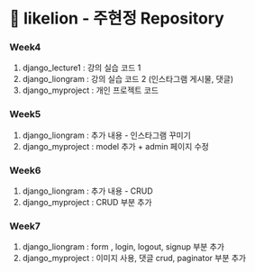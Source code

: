 # 🦁 likelion - 주현정 Repository

### Week4
1. django_lecture1 : 강의 실습 코드 1
2. django_liongram : 강의 실습 코드 2 (인스타그램 게시물, 댓글)
3. django_myproject : 개인 프로젝트 코드

### Week5
1. django_liongram : 추가 내용 - 인스타그램 꾸미기
2. django_myproject : model 추가 + admin 페이지 수정

### Week6
1. django_liongram : 추가 내용 - CRUD
2. django_myproject : CRUD 부분 추가

### Week7
1. django_liongram : form , login, logout, signup 부분 추가
2. django_myproject : 이미지 사용, 댓글 crud, paginator 부분 추가
